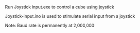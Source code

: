 Run Joystick input.exe to control a cube using joystick

Joystick-input.ino is used to stimulate serial input from a joystick

Note: Baud rate is permanently at 2,000,000
